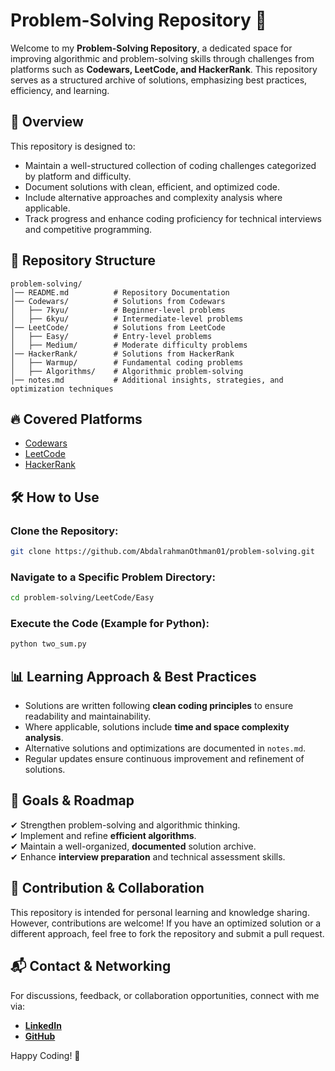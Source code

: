 # Problem-Solving Repository 🚀

Welcome to my **Problem-Solving Repository**, a dedicated space for improving algorithmic and problem-solving skills through challenges from platforms such as **Codewars, LeetCode, and HackerRank**. This repository serves as a structured archive of solutions, emphasizing best practices, efficiency, and learning.

## 📌 Overview
This repository is designed to:
- Maintain a well-structured collection of coding challenges categorized by platform and difficulty.
- Document solutions with clean, efficient, and optimized code.
- Include alternative approaches and complexity analysis where applicable.
- Track progress and enhance coding proficiency for technical interviews and competitive programming.

## 📂 Repository Structure
```
problem-solving/
│── README.md          # Repository Documentation
│── Codewars/          # Solutions from Codewars
│   ├── 7kyu/          # Beginner-level problems
│   ├── 6kyu/          # Intermediate-level problems
│── LeetCode/          # Solutions from LeetCode
│   ├── Easy/          # Entry-level problems
│   ├── Medium/        # Moderate difficulty problems
│── HackerRank/        # Solutions from HackerRank
│   ├── Warmup/        # Fundamental coding problems
│   ├── Algorithms/    # Algorithmic problem-solving
│── notes.md           # Additional insights, strategies, and optimization techniques
```

## 🔥 Covered Platforms
- [Codewars](https://www.codewars.com/)
- [LeetCode](https://leetcode.com/)
- [HackerRank](https://www.hackerrank.com/)

## 🛠️ How to Use
### Clone the Repository:
```bash
git clone https://github.com/AbdalrahmanOthman01/problem-solving.git
```
### Navigate to a Specific Problem Directory:
```bash
cd problem-solving/LeetCode/Easy
```
### Execute the Code (Example for Python):
```bash
python two_sum.py
```

## 📊 Learning Approach & Best Practices
- Solutions are written following **clean coding principles** to ensure readability and maintainability.
- Where applicable, solutions include **time and space complexity analysis**.
- Alternative solutions and optimizations are documented in `notes.md`.
- Regular updates ensure continuous improvement and refinement of solutions.

## 🎯 Goals & Roadmap
✔ Strengthen problem-solving and algorithmic thinking.<br>
✔ Implement and refine **efficient algorithms**.<br>
✔ Maintain a well-organized, **documented** solution archive.<br>
✔ Enhance **interview preparation** and technical assessment skills.<br>

## 🤝 Contribution & Collaboration
This repository is intended for personal learning and knowledge sharing. However, contributions are welcome! If you have an optimized solution or a different approach, feel free to fork the repository and submit a pull request.

## 📬 Contact & Networking
For discussions, feedback, or collaboration opportunities, connect with me via:
- **[LinkedIn](https://www.linkedin.com/in/abdalrahman-othman-/)**
- **[GitHub](https://github.com/AbdalrahmanOthman01/)**

Happy Coding! 🚀
